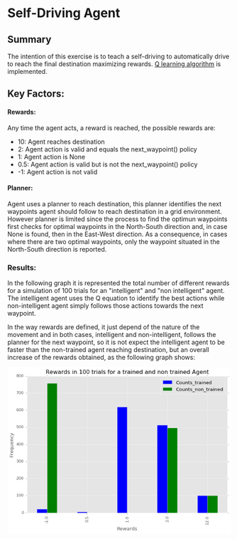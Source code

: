 # Self-Driving Agent

## Summary
The intention of this exercise is to teach a self-driving to automatically drive to reach the final destination maximizing rewards. [Q learning algorithm](http://www.cse.unsw.edu.au/~cs9417ml/RL1/algorithms.html) is implemented.

## Key Factors:
#### Rewards:
Any time the agent acts, a reward is reached, the possible rewards are:
 - 10: Agent reaches destination
 - 2: Agent action is valid and equals the next_waypoint() policy
 - 1: Agent action is None
 - 0.5: Agent action is valid but is not the next_waypoint() policy
 - -1: Agent action is not valid

#### Planner:
Agent uses a planner to reach destination, this planner identifies the next waypoints agent should follow to reach destination in a grid environment. However planner is limited since the process to find the optimun waypoints first checks for optimal waypoints in the North-South direction and, in case None is found, then in the East-West direction. As a consequence, in cases where there are two optimal waypoints, only the waypoint situated in the North-South direction is reported.

### Results:
In the following graph it is represented the total number of different rewards for a simulation of 100 trials for an "intelligent" and "non intelligent" agent. The intelligent agent uses the Q equation to identify the best actions while non-intelligent agent simply follows those actions towards the next waypoint.

In the way rewards are defined, it just depend of the nature of the movement and in both cases, intelligent and non-intelligent, follows the planner for the next waypoint, so it is not expect the intelligent agent to be faster than the non-trained agent reaching destination, but an overall increase of the rewards obtained, as the following graph shows:

![Rewards](rewards.png?raw=true)